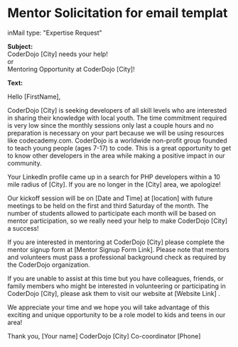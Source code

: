 # Mentor Solicitation for email templat

inMail type: "Expertise Request"

**Subject:**  
CoderDojo [City] needs your help!  
or  
Mentoring Opportunity at CoderDojo [City]! 

**Text:**

Hello [FirstName], 

CoderDojo [City] is seeking developers of all skill levels who are interested in sharing their knowledge with local youth. The time commitment required is very low since the monthly sessions only last a couple hours and no preparation is necessary on your part because we will be using resources like codecademy.com. CoderDojo is a worldwide non-profit group founded to teach young people (ages 7-17) to code. This is a great opportunity to get to know other developers in the area while making a positive impact in our community. 

Your LinkedIn profile came up in a search for PHP developers within a 10 mile radius of [City]. If you are no longer in the [City] area, we apologize! 

Our kickoff session will be on [Date and Time] at [location] with future meetings to be held on the first and third Saturday of the month. The number of students allowed to participate each month will be based on mentor participation, so we really need your help to make CoderDojo [City] a success! 

If you are interested in mentoring at CoderDojo [City] please complete the mentor signup form at
[Mentor Signup Form Link].  Please note that mentors and volunteers must pass a professional background check as required by the CoderDojo organization.

If you are unable to assist at this time but you have colleagues, friends, or family members who might be interested in volunteering or participating in CoderDojo [City], please ask them to visit our website at 
[Website Link] . 

We appreciate your time and we hope you will take advantage of this exciting and unique opportunity to be a role model to kids and teens in our area! 

Thank you, 
[Your name]
CoderDojo [City] Co-coordinator
[Phone]
